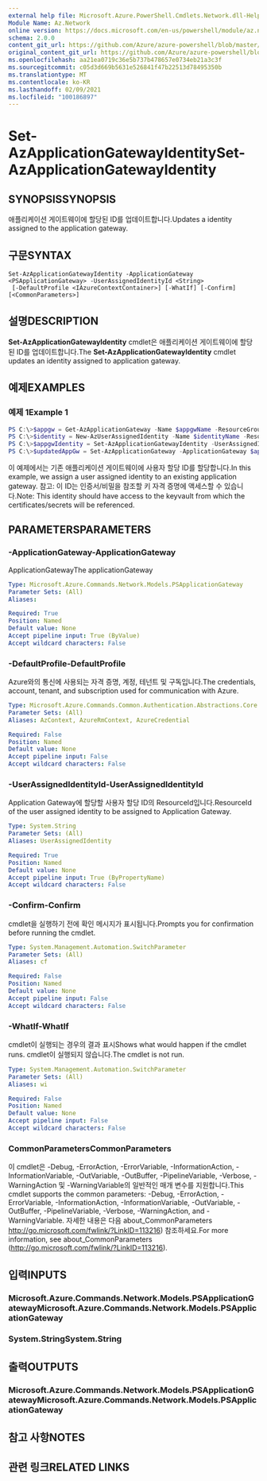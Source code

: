 ```yaml
---
external help file: Microsoft.Azure.PowerShell.Cmdlets.Network.dll-Help.xml
Module Name: Az.Network
online version: https://docs.microsoft.com/en-us/powershell/module/az.network/set-azapplicationgatewayidentity
schema: 2.0.0
content_git_url: https://github.com/Azure/azure-powershell/blob/master/src/Network/Network/help/Set-AzApplicationGatewayIdentity.md
original_content_git_url: https://github.com/Azure/azure-powershell/blob/master/src/Network/Network/help/Set-AzApplicationGatewayIdentity.md
ms.openlocfilehash: aa21ea0719c36e5b737b478657e0734eb21a3c3f
ms.sourcegitcommit: c05d3d669b5631e526841f47b22513d78495350b
ms.translationtype: MT
ms.contentlocale: ko-KR
ms.lasthandoff: 02/09/2021
ms.locfileid: "100186897"
---
```

# <span data-ttu-id="8c503-101">Set-AzApplicationGatewayIdentity</span><span class="sxs-lookup"><span data-stu-id="8c503-101">Set-AzApplicationGatewayIdentity</span></span>

## <span data-ttu-id="8c503-102">SYNOPSIS</span><span class="sxs-lookup"><span data-stu-id="8c503-102">SYNOPSIS</span></span>
<span data-ttu-id="8c503-103">애플리케이션 게이트웨이에 할당된 ID를 업데이트합니다.</span><span class="sxs-lookup"><span data-stu-id="8c503-103">Updates a identity assigned to the application gateway.</span></span>

## <span data-ttu-id="8c503-104">구문</span><span class="sxs-lookup"><span data-stu-id="8c503-104">SYNTAX</span></span>

```
Set-AzApplicationGatewayIdentity -ApplicationGateway <PSApplicationGateway> -UserAssignedIdentityId <String>
 [-DefaultProfile <IAzureContextContainer>] [-WhatIf] [-Confirm] [<CommonParameters>]
```

## <span data-ttu-id="8c503-105">설명</span><span class="sxs-lookup"><span data-stu-id="8c503-105">DESCRIPTION</span></span>
<span data-ttu-id="8c503-106">**Set-AzApplicationGatewayIdentity** cmdlet은 애플리케이션 게이트웨이에 할당된 ID를 업데이트합니다.</span><span class="sxs-lookup"><span data-stu-id="8c503-106">The **Set-AzApplicationGatewayIdentity** cmdlet updates an identity assigned to application gateway.</span></span>

## <span data-ttu-id="8c503-107">예제</span><span class="sxs-lookup"><span data-stu-id="8c503-107">EXAMPLES</span></span>

### <span data-ttu-id="8c503-108">예제 1</span><span class="sxs-lookup"><span data-stu-id="8c503-108">Example 1</span></span>
```powershell
PS C:\>$appgw = Get-AzApplicationGateway -Name $appgwName -ResourceGroupName $rgName
PS C:\>$identity = New-AzUserAssignedIdentity -Name $identityName -ResourceGroupName $rgName -Location $location
PS C:\>$appgwIdentity = Set-AzApplicationGatewayIdentity -UserAssignedIdentity $identity.Id -ApplicationGateway $appgw
PS C:\>$updatedAppGw = Set-AzApplicationGateway -ApplicationGateway $appgw
```

<span data-ttu-id="8c503-109">이 예제에서는 기존 애플리케이션 게이트웨이에 사용자 할당 ID를 할당합니다.</span><span class="sxs-lookup"><span data-stu-id="8c503-109">In this example, we assign a user assigned identity to an existing application gateway.</span></span>
<span data-ttu-id="8c503-110">참고: 이 ID는 인증서/비밀을 참조할 키 자격 증명에 액세스할 수 있습니다.</span><span class="sxs-lookup"><span data-stu-id="8c503-110">Note: This identity should have access to the keyvault from which the certificates/secrets will be referenced.</span></span>

## <span data-ttu-id="8c503-111">PARAMETERS</span><span class="sxs-lookup"><span data-stu-id="8c503-111">PARAMETERS</span></span>

### <span data-ttu-id="8c503-112">-ApplicationGateway</span><span class="sxs-lookup"><span data-stu-id="8c503-112">-ApplicationGateway</span></span>
<span data-ttu-id="8c503-113">ApplicationGateway</span><span class="sxs-lookup"><span data-stu-id="8c503-113">The applicationGateway</span></span>

```yaml
Type: Microsoft.Azure.Commands.Network.Models.PSApplicationGateway
Parameter Sets: (All)
Aliases:

Required: True
Position: Named
Default value: None
Accept pipeline input: True (ByValue)
Accept wildcard characters: False
```

### <span data-ttu-id="8c503-114">-DefaultProfile</span><span class="sxs-lookup"><span data-stu-id="8c503-114">-DefaultProfile</span></span>
<span data-ttu-id="8c503-115">Azure와의 통신에 사용되는 자격 증명, 계정, 테넌트 및 구독입니다.</span><span class="sxs-lookup"><span data-stu-id="8c503-115">The credentials, account, tenant, and subscription used for communication with Azure.</span></span>

```yaml
Type: Microsoft.Azure.Commands.Common.Authentication.Abstractions.Core.IAzureContextContainer
Parameter Sets: (All)
Aliases: AzContext, AzureRmContext, AzureCredential

Required: False
Position: Named
Default value: None
Accept pipeline input: False
Accept wildcard characters: False
```

### <span data-ttu-id="8c503-116">-UserAssignedIdentityId</span><span class="sxs-lookup"><span data-stu-id="8c503-116">-UserAssignedIdentityId</span></span>
<span data-ttu-id="8c503-117">Application Gateway에 할당할 사용자 할당 ID의 ResourceId입니다.</span><span class="sxs-lookup"><span data-stu-id="8c503-117">ResourceId of the user assigned identity to be assigned to Application Gateway.</span></span>

```yaml
Type: System.String
Parameter Sets: (All)
Aliases: UserAssignedIdentity

Required: True
Position: Named
Default value: None
Accept pipeline input: True (ByPropertyName)
Accept wildcard characters: False
```

### <span data-ttu-id="8c503-118">-Confirm</span><span class="sxs-lookup"><span data-stu-id="8c503-118">-Confirm</span></span>
<span data-ttu-id="8c503-119">cmdlet을 실행하기 전에 확인 메시지가 표시됩니다.</span><span class="sxs-lookup"><span data-stu-id="8c503-119">Prompts you for confirmation before running the cmdlet.</span></span>

```yaml
Type: System.Management.Automation.SwitchParameter
Parameter Sets: (All)
Aliases: cf

Required: False
Position: Named
Default value: None
Accept pipeline input: False
Accept wildcard characters: False
```

### <span data-ttu-id="8c503-120">-WhatIf</span><span class="sxs-lookup"><span data-stu-id="8c503-120">-WhatIf</span></span>
<span data-ttu-id="8c503-121">cmdlet이 실행되는 경우의 결과 표시</span><span class="sxs-lookup"><span data-stu-id="8c503-121">Shows what would happen if the cmdlet runs.</span></span>
<span data-ttu-id="8c503-122">cmdlet이 실행되지 않습니다.</span><span class="sxs-lookup"><span data-stu-id="8c503-122">The cmdlet is not run.</span></span>

```yaml
Type: System.Management.Automation.SwitchParameter
Parameter Sets: (All)
Aliases: wi

Required: False
Position: Named
Default value: None
Accept pipeline input: False
Accept wildcard characters: False
```

### <span data-ttu-id="8c503-123">CommonParameters</span><span class="sxs-lookup"><span data-stu-id="8c503-123">CommonParameters</span></span>
<span data-ttu-id="8c503-124">이 cmdlet은 -Debug, -ErrorAction, -ErrorVariable, -InformationAction, -InformationVariable, -OutVariable, -OutBuffer, -PipelineVariable, -Verbose, -WarningAction 및 -WarningVariable의 일반적인 매개 변수를 지원합니다.</span><span class="sxs-lookup"><span data-stu-id="8c503-124">This cmdlet supports the common parameters: -Debug, -ErrorAction, -ErrorVariable, -InformationAction, -InformationVariable, -OutVariable, -OutBuffer, -PipelineVariable, -Verbose, -WarningAction, and -WarningVariable.</span></span> <span data-ttu-id="8c503-125">자세한 내용은 다음 about_CommonParameters http://go.microsoft.com/fwlink/?LinkID=113216) 참조하세요.</span><span class="sxs-lookup"><span data-stu-id="8c503-125">For more information, see about_CommonParameters (http://go.microsoft.com/fwlink/?LinkID=113216).</span></span>

## <span data-ttu-id="8c503-126">입력</span><span class="sxs-lookup"><span data-stu-id="8c503-126">INPUTS</span></span>

### <span data-ttu-id="8c503-127">Microsoft.Azure.Commands.Network.Models.PSApplicationGateway</span><span class="sxs-lookup"><span data-stu-id="8c503-127">Microsoft.Azure.Commands.Network.Models.PSApplicationGateway</span></span>

### <span data-ttu-id="8c503-128">System.String</span><span class="sxs-lookup"><span data-stu-id="8c503-128">System.String</span></span>

## <span data-ttu-id="8c503-129">출력</span><span class="sxs-lookup"><span data-stu-id="8c503-129">OUTPUTS</span></span>

### <span data-ttu-id="8c503-130">Microsoft.Azure.Commands.Network.Models.PSApplicationGateway</span><span class="sxs-lookup"><span data-stu-id="8c503-130">Microsoft.Azure.Commands.Network.Models.PSApplicationGateway</span></span>

## <span data-ttu-id="8c503-131">참고 사항</span><span class="sxs-lookup"><span data-stu-id="8c503-131">NOTES</span></span>

## <span data-ttu-id="8c503-132">관련 링크</span><span class="sxs-lookup"><span data-stu-id="8c503-132">RELATED LINKS</span></span>
